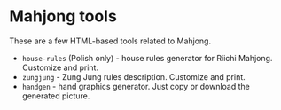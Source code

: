 
# Mahjong tools

These are a few HTML-based tools related to Mahjong.

- `house-rules` (Polish only) - house rules generator for Riichi
  Mahjong. Customize and print.
- `zungjung` - Zung Jung rules description. Customize and print.
- `handgen` - hand graphics generator. Just copy or download the generated
  picture.
